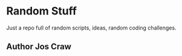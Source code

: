 # Random Stuff
Just a repo full of random scripts, ideas, random coding challenges.

## Author Jos Craw
